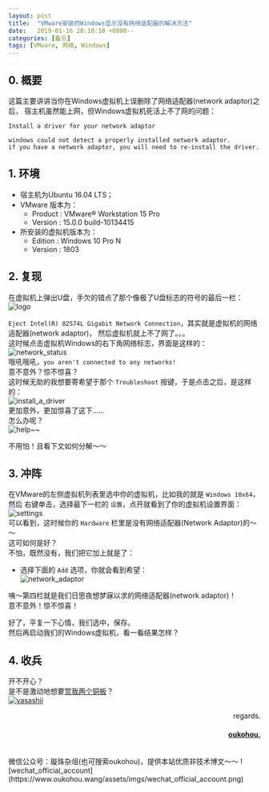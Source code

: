 ```yaml
---
layout: post
title:  "VMware安装的Windows显示没有网络适配器的解决方法"
date:   2019-01-16 20:10:18 +0800--
categories: [备忘]
tags: [VMware, 网络, Windows]  
---
```


## 0. 概要
这篇主要讲讲当你在Windows虚拟机上误删除了网络适配器(network adaptor)之后，
宿主机虽然能上网，但Windows虚拟机死活上不了网的问题：
```text
Install a driver for your network adaptor

windows could not detect a properly installed network adaptor.
if you have a network adaptor, you will need to re-install the driver.
```

## 1. 环境
- 宿主机为Ubuntu 16.04 LTS；  
- VMware 版本为：  
    - Product : VMware® Workstation 15 Pro  
    - Version : 15.0.0 build-10134415
- 所安装的虚拟机版本为：  
    - Edition : Windows 10 Pro N  
    - Version : 1803  

## 2. 复现
在虚拟机上弹出U盘，手欠的错点了那个像极了U盘标志的符号的最后一栏：  
![logo](https://s1.ax2x.com/2019/01/16/5dqnSq.png "就是这个最后一栏！！！" )
  
 `Eject Intel(R) 82574L Gigabit Network Connection`，其实就是虚拟机的网络适配器(network adaptor)，
然后虚拟机就上不了网了。。。  
这时候点击虚拟机Windows的右下角网络标志，界面是这样的：  
![network_status](https://s1.ax2x.com/2019/01/16/5dqKLn.png)  
哦吼哦吼，`you aren't connected to any networks!`  
意不意外？惊不惊喜？  
这时候无助的我想要寄希望于那个 `Troubleshoot` 按键，于是点击之后，是这样的：  
![install_a_driver](https://s1.ax2x.com/2019/01/16/5dqISa.png)   
更加意外，更加惊喜了这下……  
怎么办呢？  
![help~~](https://s1.ax2x.com/2019/01/16/5dqqTe.jpg)    
  

不用怕！且看下文如何分解～～  

## 3. 冲阵
在VMware的左侧虚拟机列表里选中你的虚拟机，比如我的就是 `Windows 10x64`，然后
右键单击，选择最下一栏的 `设置`，点开就看到了你的虚拟机设置界面：  
![settings](https://s1.ax2x.com/2019/01/16/5dq86h.png)   
可以看到，这时候你的 `Hardware` 栏里是没有网络适配器(Network Adaptor)的～～  
这可如何是好？  
不怕，既然没有，我们把它加上就是了：
- 选择下面的 `Add` 选项，你就会看到希望：  
![network_adaptor](https://s1.ax2x.com/2019/01/16/5dqf5H.png)  

咦～第四栏就是我们日思夜想梦寐以求的网络适配器(network adaptor)！  
意不意外！惊不惊喜！  

好了，平复一下心情，我们选中，保存。  
然后再启动我们的Windows虚拟机，看一看结果怎样？  

## 4. 收兵
开不开心？  
是不是激动地想要[赏我两个铜板](https://www.oukohou.wang/donate/ "那就赏吧，点击直达打赏页面～～ ")？    
[![yasashii](https://s1.ax2x.com/2018/12/19/5Qxfd6.jpg "当然，女孩子会更温柔的啦～～")](https://www.oukohou.wang/donate/)  






<p  align="right">regards.</p>
<h4 align="right">
    <a href="https:www.oukohou.wang">
        oukohou.
    </a>
</h4>


<br>
微信公众号：璇珠杂俎(也可搜索oukohou)，提供本站优质非技术博文～～
![wechat_official_account](https://www.oukohou.wang/assets/imgs/wechat_official_account.png)  
